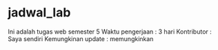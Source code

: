 # jadwal_lab

Ini adalah tugas web semester 5
Waktu pengerjaan : 3 hari
Kontributor : Saya sendiri
Kemungkinan update : memungkinkan